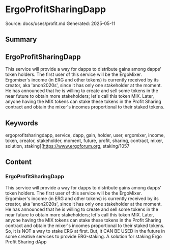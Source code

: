 # ErgoProfitSharingDapp
Source: docs/uses/profit.md
Generated: 2025-05-11

## Summary
## ErgoProfitSharingDapp

This service will provide a way for dapps to distribute gains among dapps' token holders. The first user of this service will be the ErgoMixer. Ergomixer's income (in ERG and other tokens) is currently received by its creator, aka 'anon2020s', since it has only one stakeholder at the moment. He has announced that he is willing to create and sell some tokens in the near future to obtain more stakeholders; let's call this token MIX. Later, anyone having the MIX tokens can stake these tokens in the Profit Sharing contract and obtain the mixer's incomes proportional to their staked tokens.

## Keywords
ergoprofitsharingdapp, service, dapp, gain, holder, user, ergomixer, income, token, creator, stakeholder, moment, future, profit, sharing, contract, mixer, solution, staking](https://www.ergoforum.org, staking/1057

## Content
### ErgoProfitSharingDapp
This service will provide a way for dapps to distribute gains among dapps' token holders.
The first user of this service will be the ErgoMixer.
Ergomixer's income (in ERG and other tokens) is currently received by its creator, aka 'anon2020s', since it has only one stakeholder at the moment. He has announced that he is willing to create and sell some tokens in the near future to obtain more stakeholders; let's call this token MIX. Later, anyone having the MIX tokens can stake these tokens in the Profit Sharing contract and obtain the mixer's incomes proportional to their staked tokens.
So, it is NOT a way to stake ERG at first. But, it CAN BE USED in the future in some creative services to provide ERG-staking.
A solution for staking
Ergo Profit Sharing dApp
